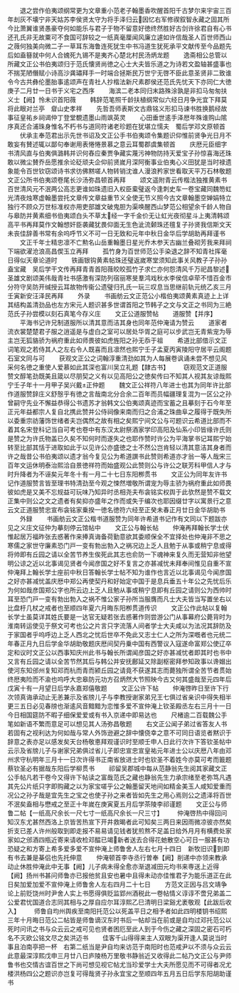 <!-- { "loadSidebar": true } -->
　　退之尝作伯夷颂纲常更为文章重小范老子翰墨香吹醒首阳千古梦尔来宇宙三百年刦灰不壊宁非天姑苏李侯贤太守为将手泽归云因忆右军修禊叙智永藏之固其所今比萧翼谁贤愚豪夺何如能乐与君子于物不留意好徳终然胜好古剑许徐君自有心书还孔氏非无故粟可不食国可辞较之一纸真毫厘闻风廉立遽如许信哉圣人百世师西山之薇何独美向微二子一草耳东海鲁连死犹生中书冯道生犹死承平文献传至今品题先后如盍簮就中何人合媿死九锡不是夷齐心楚北村民汤炳龙题
　　逸斋相公总管以所藏文正公书伯夷颂归于范氏懐贤尚徳之心士大夫皆乐道之为诗若文盈轴甚盛事也不揣芜陋僭赋小诗高沙龚璛拜手一时端合拯斯民万世宁无啓不臣此意圣贤非二致谁令今古共彝伦墨胎事逺颂声在青社人抄楷法新尺素郡侯还范氏先忧天下亦同仁大徳庚子二月廿一日书于义宅之西序
　　海滨二老本同归末路殊涂孰是非扣马匆匆扶义士【阙】怜未识首阳薇
　　韩辞范笔照千龄扶植纲常似六经日月争光宜下拜莫将此眼对兰亭　睂山史孝祥
　　先哲吾师表斯文古鼎铭义形扣马谏书胜换鹅经故事征皇祐乡祠谒仲丁登堂覩遗墨山雨飒英灵
　　心田垂世逺手泽厯年殊谁购山隂序真还合浦珠身惟名不朽书与道同符诸老珍题在犹堪立懦夫　蜀后学邓文原顿首
　　伏承主奉范君出示先世书诏及文正公手书伯夷颂令集题识仰惟前贤争光日月不敢妄有賛述辄以鄙句奉谢用表惓惓景慕之意云耳蜀郡虞集顿首
　　庆厯元臣细字书清风直与伯夷俱潞韩并识何舂应秦贾争藏实蔑污神物防持天爱宝子孙惊喜海还珠敢以微尘賛乔岳愿推余论砭顽夫企仰前贤嵗月深阿衡事业伯夷心义田犹是当时禄遗象能令百世钦窃颂诗书求彷佛黙嗟人物转销沈谁人漫浪矜家世看取天平万石林敬题文正公所书伯夷颂卷尾长沙汤弥昌顿首再拜
　　颂文遥附青云传楷法独推黄素书百世清风元不泯两公高志更谁如珠遗旧入权臣槖璧返今逢刺史车一卷宝藏同魏笏虹光清夜烛寒虚翰墨尝托文章传文章益重节义全使无节义照今古文章翰墨空婵娟特立独行不顾众万世标准权亦用吏部雄文破鬼胆为渠唤醒西山梦范公相望余千龄人物自与皋防并黄素细书伯夷颂白头不草太经一字千金价无让虹光夜彻星斗上夷清韩颂高平书再拜莫作文翰想奸臣袭藏犹畏仰面无生色泚流颡珠还氊复子孙贤我信斯文天未丧佳辞善书常有余呜呼节义不可一日无致和元年中秋日金华后学胡助再拜谨书
　　文正千年士精忠凛不亡勲名山岳重翰墨日星光乔木参天古幽兰叠砌芳我来拜祠下端欲濯沧浪高昌偰玉立再拜
　　孤竹身为百世师范公手染退之辞不知青社挥毫日得似天章论道时
　　铁画银钩黄素帖珠还璧返嵗寒堂须知此事关风教子子孙孙盍宝藏　吴后学干文传再拜青青首阳薇皎皎孤竹子求仁亦何怨清风千万祀昌黎述圣雄文剧颂美伟哉青社书感激有深防列宿丽寒旻羣鸿戏秋水李侯信卓荦不惜百金市分符守吴防开缄授云耳故物传衞公遗璧归孔氏一玩三叹息当思继前轨元统乙亥三月壬寅新安汪泽民再拜
　　外录
　　书画舫云文正范公小楷伯夷颂黄素真迹上上详其结构盖清劲品也左方宋元人题识甚多世谓首阳之节韩子之文与文正之书同为三絶范氏子孙尝模以刻石真笔今存义庄
　　文正公道服赞帖
　　道服赞【并序】
　　平海书记许兄制道服所以清其意而洁其身也同年范仲淹请为赞云
　　道家者流衣裳楚楚君子服之逍遥是与虚白之室可以居处华胥之庭可以步武岂无青紫宠为辱主岂无狐貉骄为祸府重此如师畏彼如虎旌阳之孙无忝于祖
　　希道比部借示文正词笔观之若侍其人之左右令人既喜而且凛然也熙宁壬子孟夏丙寅陵阳守居平云阁题石室文同与可
　　获观文正公之词翰淳重清劲如其为人每展卷讽诵未尝不想见风采何名徳之重使人爱慕如此其深也富川吴立礼题【隷古书】
　　窃观范文正道服赞文醇笔劲既美且箴以尽朋契之义有以见高阳公之徳矣传曰不知其人视其友谅哉熙宁壬子年十一月甲子吴兴戴正仲题
　　魏文正公祥符八年进士也其为同年许比部作道服赞辞庄义舒慤乎有徳之言哉南北分合余二百年而员幅疆理复混为一区公之孙曾嗣守先业不懈益恭得公书遗苏才翁韩文公伯夷颂真迹而宝蓄之且摹刻于石今年至正元年益都宗人复自北携此赞并公侍祠像来南而归之合浦之珠曲阜之履得于既失所以委重宗祊藩饰世绪者夫岂偶然之故有相之矣熙宁间文公与可题识云希道比部而不着其名宋登科记当自可考也卷中有东汉太尉祭酒家学印高阳及仙系小印皆缘许氏则是赞之为许氏物盖已久矣不知何时而遂失之也耶作赞时许公为平海掌书记耳熙宁始转至比部其恬于进取如此于以见许公亦盛徳之士不然公岂肯轻以清其意洁其身者而许之哉昔公书伯夷颂以遗才翁今复见公为希道譔书此赞则希道亦才翁一等人哉宋三百年文运休明泰治熙洽自景徳祥符而始盛观公此赞则公与许公之联芳科甲信人才与时升降者为不诬矣元年冬十有一月二十七日东阳栁贯书
　　文正公为同年友许书记作道服赞言皆至理书特清劲至今观之悚然増敬所谓宠为辱主骄为祸府重此如师畏彼如虎是又美不忘规益可玩味乃知异时丞相尧夫布衾铭实权舆于此欤然是赞不载文正集中则公之文之遗者有矣抑亦盛年之作而或失于编次也耶因缀廿字以寓景行之意云文正道服赞忠宣布衾铭家乗揆一徳名徳符六经至正癸未春正月廿日金华胡助书
　　外録
　　书画舫云文正公楷书道服赞为同年许希道书记作有文同以下题跋亦见之义庄文征仲为摹刻停云馆帖中
　　文正公与翰长帖
　　仲淹再拜翰长学士伏惟起居万福昨张去惑著作来捧真诲备荷勤意欲其委顺保全不宜择处也仲淹非不思之寒儒之家世守廉素恐门戸一变有勃出勃入之祸况边上乏人且勉于从事或稍宁息或得将帅即有丘园之请以全苦节养生俟死此其志也俞防一下魂神来复久而无营知非他望明公谅之近以北事谒见贤者今闻彦国之好不复言之亦甚减忧未拜奉间惟见自重不宣仲淹拜上翰长学士座前中秋日答翰长学士帖不知为谁作也言近以北事谒见今闻彦国之好亦甚减忧盖庆厯中郑公再使契丹和好始定中国于是息兵垂五十年公之先忧后乐为何如哉彦国郑公字也所云边上乏人且勉从事或稍宁息即有丘园之请则公为西帅时耳至恐门戸一变有勃出勃入之祸不惟公家子孙所当服膺而凡士大夫皆当写置坐右以比盘杅几杖之戒者也至顺四年夏六月晦东阳栁贯道传识
　　文正公作此帖以复翰长学士虽莫详其姓氏要是一达官无疑若张去惑著作则尝游公门从事幕府公薨背时为淮南转运使见于祭文可考也公之片言只字流落人间者学士大夫咸以为法况其辞防及于家国者乎呜呼边上乏人西北之忧后世卒不免此又志士仁人之所为深嘅者也元统二年春正月九日后学金华胡助敬题庆厯间契丹乗中国有西警议入寇遂命富郑公使辽卒定和议时文正公以西事知庆州此书与翰长所谓闻彦国之好亦甚减忧者即其时也书中又言有丘园之请以全苦节然其后与韩公并安抚鄜延又除副枢密拜参知政事以谗媢出使河东知邠州复知邓而杭而青而颍丘园之请竟不获遂其志而薨独所谓全苦节者贯始终厯夷险而不渝也呜呼大忠皋防元功方召炳然大节照映今古又何其盛哉至元四年后戊寅十有一月望日后学永嘉郑僖敬题
　　文正公许下帖
　　仲淹啓昨日至许下行次领真诲承动止无恙兼示及省牓儿子与李教授谢家弟兄王七俱过省亲识中得失相半更三五日必见春牓也渐逺风音黯黯为恋惟多爱不宣仲淹上钦圣殿丞左右三月十一日　今日相国筵防不暇子细保爱爱或有书入京递中即易达也
　　尺楮逾二百载魏公手笔如新语不繁而意足可以想见其人汤弥昌敬题
　　右文正公闻子弟过省答友人书若固有之视利达为何如哉与常人外饰逊避之辞中懐侥幸之意不可同日语览者黙识于辞意之表亦足以感发矣天台杨敬悳拜观谨识时至顺壬申人日此行次许下答钦圣帖中云示及省牓儿子与谢家兄弟俱过省儿子即忠宣忠宣皇祐元年进士公以庆厯八年由邓州求守杭明年三月十一日次许得书正南省放进士时也钦圣不着姓今亦莫可考而籖题蔡钦圣必有据哉东阳后学柳贯书
　　祁留吴郡城中每从范静翁先生阅其家藏文正公手帖凡若干卷今又得许下帖读之富哉范氏之藏也静翁先生力承宗绪至老弥笃凡遇其先公片纸只字即购藏之以为家宝嗟乎公之翰墨留天地间如精金美玉人咸知爱重而况公之孙子哉是宜先生之宝之也使子孙之来者皆如先生之用心焉则公之遗泽将百世不泯矣盍相与懋戒之至正十年嵗在庚寅夏五月后学茶陵李祁谨题
　　文正公与师鲁二帖【一纸高尺余长一尺七寸一纸高尺余长一尺三寸】
　　仲淹啓热中得回问知汉东尤甚然西洛上京皆苦热宣下开井救暍者此可知矣三两日来因雨微凉彼亦然矣折支已差人许州般取到即走报不易易请见钱者犹煎熬不足盖日给外月月有横费处家家如之邠酒四瓶近寄来请收检邓醖已竭新者送去合得花虵散空心可日一服甚有功恐疑之和方寄上希多爱多爱不宣仲淹上师鲁舍人左右七月十四日　新牧旧识到即有书去兼是棊侣也先托伸意
　　仲淹顿首李寺丞行曽奉【阙】削递中亦领来教承动止休胜仲淹此中无事【阙】儿子病未得全愈亦渐退减田元均书来専送上近得【阙】扬州书甚问师鲁亦已报他贫且安也暑中且得未动亦佳惟君子为能乐道正在此日矣加爱加爱不宣仲淹上师鲁舍人左右四月二十七日
　　方范文正因与吕文靖争论上前贬饶州时尹舍人实上书愿得俱贬监郢州酒税此一卷帖情义谆谆不啻兄弟盖二公爱君忧国道合志同其相与之厚自应尔耳淳熙乙巳清明日梁谿尤袤敬观【此跋后收入】
　　师鲁自均州舆疾至南阳托范公以死盖平日之相予者如此四明楼钥书绍熙三年十月晦日范公二帖皆是师鲁谪汉东时书后一帖却当在前或是自均过邓托范公以死时问讯之书与众云云之戒可见也贤者困厄至此人到于今伤之藏之深固之密石可朽名不灭欧公铭文尽之矣洪迈书
　　佳客千山得得来主人双眼为渠开逢人莫说当时事且泊南亭把一杯　右第二纸当是尹自均来访范于南阳时也范戒尹以不须与众云云此意最深淳熙戊申三月廿八日庐陵杨万里敬书静翁近又收得此二帖乃文正公与尹师鲁书也交情古谊百世之下尚可想见视它帖尤当珍爱学士大夫所愿见而不可得者况尤楼洪杨四公之题识亦岂复可得哉贤子孙永宜宝之至顺四年五月五日后学东阳胡助谨书
